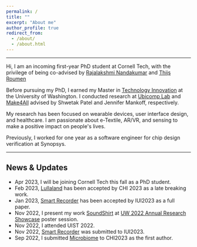 ```yaml
---
permalink: /
title: ""
excerpt: "About me"
author_profile: true
redirect_from: 
  - /about/
  - /about.html
---
```



------
Hi, I am an incoming first-year PhD student at Cornell Tech, with the privilege of being co-advised by [Rajalakshmi Nandakumar](https://infosci.cornell.edu/~rajalakshmi/) and [Thijs Roumen](http://thijsroumen.eu/)

Before pursuing my PhD, I earned my Master in [Technology Innovation](https://gixnetwork.org/) at the University of Washington. I conducted research at [Ubicomp Lab](https://ubicomplab.cs.washington.edu/) and [Make4All](https://make4all.org/) advised by Shwetak Patel and Jennifer Mankoff, respectively. 

My research has been focused on wearable devices, user interface design, and healthcare. I am passionate about e-Textile, AR/VR, and sensing to make a positive impact on people's lives. 

Previously, I worked for one year as a software engineer for chip design verification at Synopsys. 

------
## News & Updates
+ Apr 2023, I will be joining Cornell Tech this fall as a PhD student.
+ Feb 2023, [Lullaland](https://boliu97.github.io/portfolio/Lulaland/) has been accepted by CHI 2023 as a late breaking work.
+ Jan 2023, [Smart Recorder](https://boliu97.github.io/portfolio/SmartRecorder/) has been accepted by IUI2023 as a full paper.
+ Nov 2022, I present my work [SoundShirt](https://boliu97.github.io/portfolio/SoundShirt/) at [UW 2022 Annual Research Showcase](https://www.cs.washington.edu/industrial_affiliates/meetings/2022) poster session.
+ Nov 2022, I attended UIST 2022.
+ Nov 2022, [Smart Recorder](https://boliu97.github.io/portfolio/SmartRecorder/) was submitted to IUI2023.
+ Sep 2022, I submitted [Microbiome](https://boliu97.github.io/portfolio/microbiome/) to CHI2023 as the first author.


